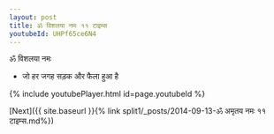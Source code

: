 ```yaml
---
layout: post
title: ॐ विशलया नमः ११ टाइम्स
youtubeId: UHPf65ce6N4
---
```

 
 
 ॐ विशलया नमः  
 
 -  जो हर जगह सड़क और फैला हुआ है 
 
  
 
  
 
 
 
 
 
 


{% include youtubePlayer.html id=page.youtubeId %}
 
[Next]({{ site.baseurl }}{% link  split1/_posts/2014-09-13-ॐ अमृतय नमः ११ टाइम्स.md%})
 

